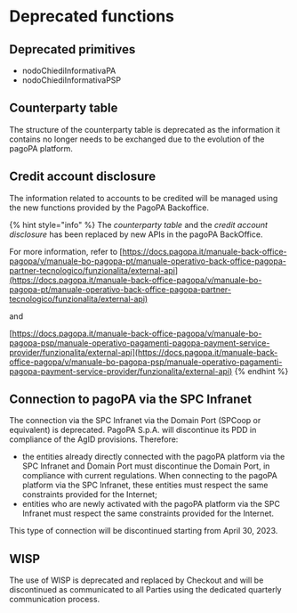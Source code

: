 # Deprecated functions

## Deprecated primitives

* nodoChiediInformativaPA
* nodoChiediInformativaPSP

## Counterparty table

The structure of the counterparty table is deprecated as the information it contains no longer needs to be exchanged due to the evolution of the pagoPA platform.

## Credit account disclosure

The information related to accounts to be credited will be managed using the new functions provided by the PagoPA Backoffice. 

{% hint style="info" %} The _counterparty table_ and the _credit account disclosure_ has been replaced by new APIs in the pagoPA BackOffice.

For more information, refer to [ ](https://app.gitbook.com/o/KXYtsf32WSKm6ga638R3/s/BnqUVJHM26TaVUpNXC9J/~/changes/3/manuale-operativo-back-office-pagopa-partner-tecnologico/funzionalita/external-api)[https://docs.pagopa.it/manuale-back-office-pagopa/v/manuale-bo-pagopa-pt/manuale-operativo-back-office-pagopa-partner-tecnologico/funzionalita/external-api](https://docs.pagopa.it/manuale-back-office-pagopa/v/manuale-bo-pagopa-pt/manuale-operativo-back-office-pagopa-partner-tecnologico/funzionalita/external-api)

and

[https://docs.pagopa.it/manuale-back-office-pagopa/v/manuale-bo-pagopa-psp/manuale-operativo-pagamenti-pagopa-payment-service-provider/funzionalita/external-api](https://docs.pagopa.it/manuale-back-office-pagopa/v/manuale-bo-pagopa-psp/manuale-operativo-pagamenti-pagopa-payment-service-provider/funzionalita/external-api) {% endhint %}

## Connection to pagoPA via the SPC Infranet 

The connection via the SPC Infranet via the Domain Port (SPCoop or equivalent) is deprecated. PagoPA S.p.A. will discontinue its PDD in compliance of the AgID provisions. Therefore:

* the entities already directly connected with the pagoPA platform via the SPC Infranet and Domain Port must discontinue the Domain Port, in compliance with current regulations. When connecting to the pagoPA platform via the SPC Infranet, these entities must respect the same constraints provided for the Internet;
* entities who are newly activated with the pagoPA platform via the SPC Infranet must respect the same constraints provided for the Internet.

This type of connection will be discontinued starting from April 30, 2023.

## WISP

The use of WISP is deprecated and replaced by Checkout and will be discontinued as communicated to all Parties using the dedicated quarterly communication process.
